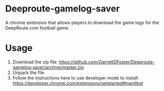 # Deeproute-gamelog-saver
A chrome extension that allows players to download the game logs for the DeepRoute.com football game.

# Usage
1. Download the zip file: https://github.com/GarrettDFoster/Deeproute-gamelog-saver/archive/master.zip
2. Unpack the file
3. Follow the instructions here to use developer mode to install: https://developer.chrome.com/extensions/getstarted#manifest
